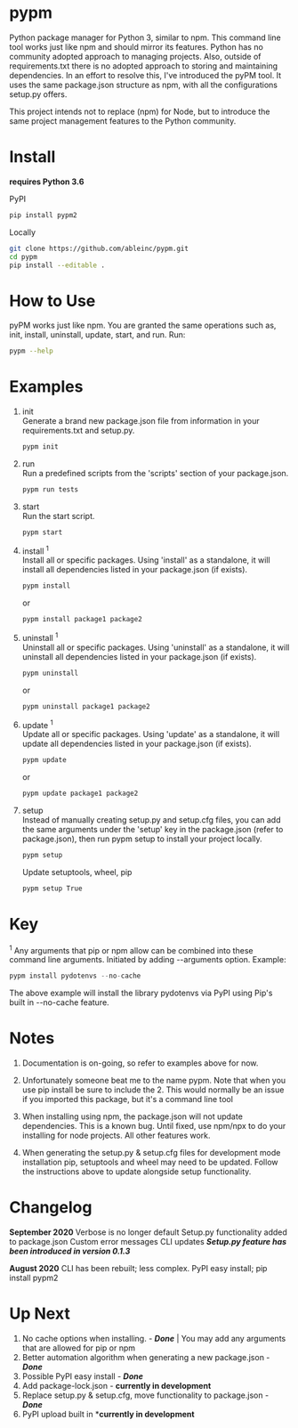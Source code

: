 # pypm
Python package manager for Python 3, similar to npm. This command line tool works just like npm and should mirror its features. Python has no community adopted approach to managing projects. Also, outside of requirements.txt there is no adopted approach to storing and maintaining dependencies. In an effort to resolve this, I've introduced the pyPM tool. It uses the same package.json structure as npm, with all the configurations setup.py offers.

This project intends not to replace (npm) for Node, but to introduce the same project management features to the Python community. 

# Install
**requires Python 3.6**

PyPI
```bash
pip install pypm2
```
Locally
```bash
git clone https://github.com/ableinc/pypm.git
cd pypm
pip install --editable .
```

# How to Use
pyPM works just like npm. You are granted the same operations such as, init, install, uninstall, update, start, and run.
Run:
```bash 
pypm --help
```

# Examples
1. init<br />
    Generate a brand new package.json file from information in your requirements.txt and setup.py.
    ```bash
    pypm init
    ```
2. run<br />
    Run a predefined scripts from the 'scripts' section of your package.json.
    ```bash
    pypm run tests
    ```
3. start<br />
    Run the start script.
    ```bash
    pypm start
    ```
4. install <sup>1</sup><br />
    Install all or specific packages. Using 'install' as a standalone, it will install all dependencies listed in your package.json (if exists).
    ```bash
    pypm install
    ```
    or
    ```bash
    pypm install package1 package2
    ```
5. uninstall <sup>1</sup><br />
    Uninstall all or specific packages. Using 'uninstall' as a standalone, it will uninstall all dependencies listed in your package.json (if exists).
    ```bash
    pypm uninstall
    ```
    or
    ```bash
    pypm uninstall package1 package2
    ```
6. update <sup>1</sup><br />
    Update all or specific packages. Using 'update' as a standalone, it will update all dependencies listed in your package.json (if exists).
    ```bash
    pypm update
    ```
    or
    ```bash
    pypm update package1 package2
    ```
7. setup<br />
    Instead of manually creating setup.py and setup.cfg files, you can add the same arguments under the 'setup' key in the package.json (refer to package.json), then run pypm setup to install your project locally.
    ```bash
    pypm setup
    ```
    Update setuptools, wheel, pip
    ```bash
    pypm setup True
    ```

# Key
<sup>1</sup> Any arguments that pip or npm allow can be combined into these command line arguments. Initiated by adding --arguments option. Example:
```python
pypm install pydotenvs --no-cache
```
The above example will install the library pydotenvs via PyPI using Pip's built in --no-cache feature.

# Notes
1. Documentation is on-going, so refer to examples above for now.

2. Unfortunately someone beat me to the name pypm. Note that when you use pip install be sure to include the 2. This would normally be an issue if you imported this package, but it's a command line tool

3. When installing using npm, the package.json will not update dependencies. This is a known bug. Until fixed, use npm/npx to do your installing for node projects. All other features work.

4. When generating the setup.py & setup.cfg files for development mode installation pip, setuptools and wheel may need to be updated. Follow the instructions above to update alongside setup functionality.

# Changelog
**September 2020**
Verbose is no longer default
Setup.py functionality added to package.json
Custom error messages
CLI updates
***Setup.py feature  has been introduced in version 0.1.3***

**August 2020**
CLI has been rebuilt; less complex.
PyPI easy install;  pip install pypm2

# Up Next
1. No cache options when installing. - ***Done*** | You may add any arguments that are allowed for pip or npm
2. Better automation algorithm when generating a new package.json - ***Done***
3. Possible PyPI easy install - ***Done***
4. Add package-lock.json - **currently in development**
5. Replace setup.py & setup.cfg, move functionality to package.json - ***Done***
6. PyPI upload built in ***currently in development**
